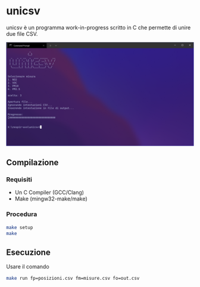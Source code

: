 # unicsv
unicsv è un programma work-in-progress scritto in C che permette di unire due file CSV.

<div align="center">
  <img src="../.github/unicsv.PNG", width="800px" style="left: auto; right: auto">
</div>


## Compilazione
### Requisiti
* Un C Compiler (GCC/Clang)
* Make (mingw32-make/make)
### Procedura
```sh
make setup
make
```

## Esecuzione
Usare il comando
```sh
make run fp=posizioni.csv fm=misure.csv fo=out.csv
```
